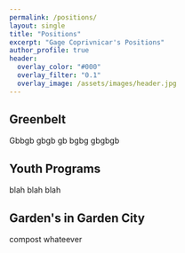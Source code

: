 ```yaml
---
permalink: /positions/
layout: single
title: "Positions"
excerpt: "Gage Coprivnicar's Positions"
author_profile: true
header:
  overlay_color: "#000"
  overlay_filter: "0.1"
  overlay_image: /assets/images/header.jpg
---
```


## Greenbelt

Gbbgb gbgb gb bgbg gbgbgb

## Youth Programs

 blah blah blah

## Garden's in Garden City
 compost whateever
